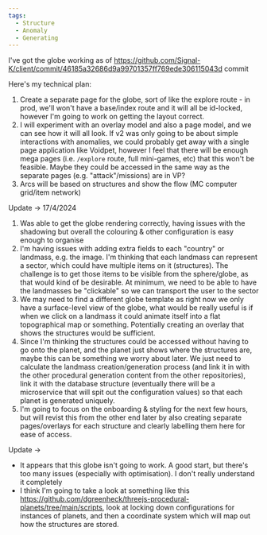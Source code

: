 ```yaml
---
tags:
  - Structure
  - Anomaly
  - Generating
---
```


I've got the globe working as of https://github.com/Signal-K/client/commit/46185a32686d9a99701357ff769ede306115043d commit

Here's my technical plan:
1. Create a separate page for the globe, sort of like the explore route - in prod, we'll won't have a base/index route and it will all be id-locked, however I'm going to work on getting the layout correct.
2. I will experiment with an overlay model and also a page model, and we can see how it will all look. If v2 was only going to be about simple interactions with anomalies, we could probably get away with a single page application like Voidpet, however I feel that there will be enough mega pages (i.e. `/explore` route, full mini-games, etc) that this won't be feasible. Maybe they could be accessed in the same way as the separate pages (e.g. "attack"/missions) are in VP?
3. Arcs will be based on structures and show the flow (MC computer grid/item network)


Update -> 17/4/2024
1. Was able to get the globe rendering correctly, having issues with the shadowing but overall the colouring & other configuration is easy enough to organise
2. I'm having issues with adding extra fields to each "country" or landmass, e.g. the image. I'm thinking that each landmass can represent a sector, which could have multiple items on it (structures). The challenge is to get those items to be visible from the sphere/globe, as that would kind of be desirable. At minimum, we need to be able to have the landmasses be "clickable" so we can transport the user to the sector
3. We may need to find a different globe template as right now we only have a surface-level view of the globe, what would be really useful is if when we click on a landmass it could animate itself into a flat topographical map or something. Potentially creating an overlay that shows the structures would be sufficient.
4. Since I'm thinking the structures could be accessed without having to go onto the planet, and the planet just shows where the structures are, maybe this can be something we worry about later. We just need to calculate the landmass creation/generation process (and link it in with the other procedural generation content from the other repositories), link it with the database structure (eventually there will be a microservice that will spit out the configuration values) so that each planet is generated uniquely.
5. I'm going to focus on the onboarding & styling for the next few hours, but will revist this from the other end later by also creating separate pages/overlays for each structure and clearly labelling them here for ease of access.

Update ->
* It appears that this globe isn't going to work. A good start, but there's too many issues (especially with optimisation). I don't really understand it completely
* I think I'm going to take a look at something like this https://github.com/dgreenheck/threejs-procedural-planets/tree/main/scripts, look at locking down configurations for instances of planets, and then a coordinate system which will map out how the structures are stored.